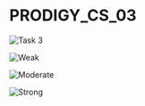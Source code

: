 # PRODIGY_CS_03
![Task 3](https://github.com/user-attachments/assets/5daf2bbe-292a-4464-abdd-79c1b8549019) <br>


![Weak](https://github.com/user-attachments/assets/5154971b-136a-4749-8b7e-72ab65e226b1)


![Moderate](https://github.com/user-attachments/assets/84f571ec-b438-4b62-b242-66c810e41296)


![Strong](https://github.com/user-attachments/assets/61ce7fc8-0a08-4969-9b65-cb2f276f1890)
